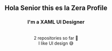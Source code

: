 <h2 align="center"> Hola Senior this es la Zera Profile </h2>
<h3 align="center"> I'm a XAML UI Designer </h2>
<p align="center">
  <br>
  <a> 2 repositories so far 🤟 </a>
  <br>
  <a2> I like UI design 😅 </a2>
</p>
